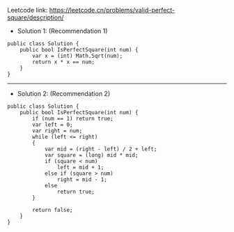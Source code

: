 Leetcode link: https://leetcode.cn/problems/valid-perfect-square/description/ 

- Solution 1: (Recommendation 1)
```
public class Solution {
    public bool IsPerfectSquare(int num) {
        var x = (int) Math.Sqrt(num);
        return x * x == num;
    }
}
```
--- 

- Solution 2: (Recommendation 2)
```
public class Solution {
    public bool IsPerfectSquare(int num) {
        if (num == 1) return true;
        var left = 0;
        var right = num;
        while (left <= right)
        {
            var mid = (right - left) / 2 + left;
            var square = (long) mid * mid;
            if (square < num)
                left = mid + 1;
            else if (square > num)
                right = mid - 1;
            else
                return true;
        }

        return false;
    }
}
```
